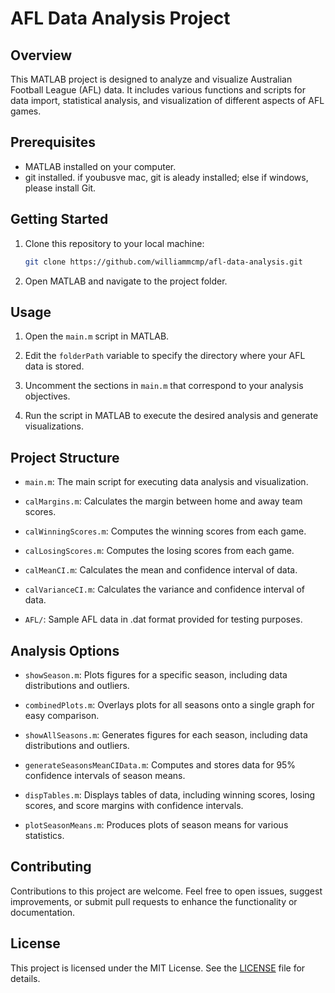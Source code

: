 # AFL Data Analysis Project

## Overview

This MATLAB project is designed to analyze and visualize Australian Football League (AFL) data. It includes various functions and scripts for data import, statistical analysis, and visualization of different aspects of AFL games.

## Prerequisites

- MATLAB installed on your computer.
- git installed. if youbusve mac, git is aleady installed; else if windows, please install Git. 
## Getting Started

1. Clone this repository to your local machine:

    ```bash
    git clone https://github.com/williammcmp/afl-data-analysis.git
    ```

2. Open MATLAB and navigate to the project folder.

## Usage

1. Open the `main.m` script in MATLAB.

2. Edit the `folderPath` variable to specify the directory where your AFL data is stored.

3. Uncomment the sections in `main.m` that correspond to your analysis objectives.

4. Run the script in MATLAB to execute the desired analysis and generate visualizations.

## Project Structure

- `main.m`: The main script for executing data analysis and visualization.

- `calMargins.m`: Calculates the margin between home and away team scores.

- `calWinningScores.m`: Computes the winning scores from each game.

- `calLosingScores.m`: Computes the losing scores from each game.

- `calMeanCI.m`: Calculates the mean and confidence interval of data.

- `calVarianceCI.m`: Calculates the variance and confidence interval of data.

- `AFL/`: Sample AFL data in .dat format provided for testing purposes.

## Analysis Options

- `showSeason.m`: Plots figures for a specific season, including data distributions and outliers.

- `combinedPlots.m`: Overlays plots for all seasons onto a single graph for easy comparison.

- `showAllSeasons.m`: Generates figures for each season, including data distributions and outliers.

- `generateSeasonsMeanCIData.m`: Computes and stores data for 95% confidence intervals of season means.

- `dispTables.m`: Displays tables of data, including winning scores, losing scores, and score margins with confidence intervals.

- `plotSeasonMeans.m`: Produces plots of season means for various statistics.

## Contributing

Contributions to this project are welcome. Feel free to open issues, suggest improvements, or submit pull requests to enhance the functionality or documentation.

## License

This project is licensed under the MIT License. See the [LICENSE](LICENSE) file for details.
